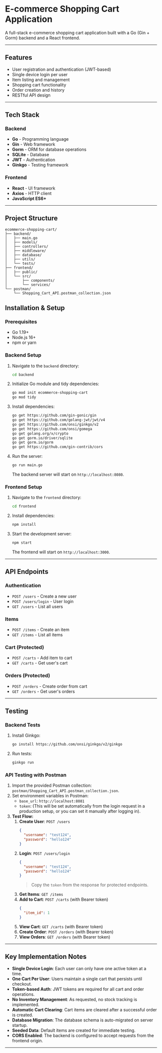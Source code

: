 # E-commerce Shopping Cart Application

A full-stack e-commerce shopping cart application built with a Go (Gin + Gorm) backend and a React frontend.

---

## Features

-   User registration and authentication (JWT-based)
-   Single device login per user
-   Item listing and management
-   Shopping cart functionality
-   Order creation and history
-   RESTful API design

---

## Tech Stack

### Backend
-   **Go** - Programming language
-   **Gin** - Web framework
-   **Gorm** - ORM for database operations
-   **SQLite** - Database
-   **JWT** - Authentication
-   **Ginkgo** - Testing framework

### Frontend
-   **React** - UI framework
-   **Axios** - HTTP client
-   **JavaScript ES6+**

---

## Project Structure
```
ecommerce-shopping-cart/
├── backend/
│   ├── main.go
│   ├── models/
│   ├── controllers/
│   ├── middleware/
│   ├── database/
│   ├── utils/
│   └── tests/
├── frontend/
│   ├── public/
│   └── src/
│       ├── components/
│       └── services/
└── postman/
    └── Shopping_Cart_API.postman_collection.json
```


## Installation & Setup

### Prerequisites
-   Go 1.19+
-   Node.js 16+
-   npm or yarn

### Backend Setup

1.  Navigate to the `backend` directory:
    ```bash
    cd backend
    ```

2.  Initialize Go module and tidy dependencies:
    ```bash
    go mod init ecommerce-shopping-cart
    go mod tidy
    ```

3.  Install dependencies:
    ```bash
    go get https://github.com/gin-gonic/gin
    go get https://github.com/golang-jwt/jwt/v4
    go get https://github.com/onsi/ginkgo/v2
    go get https://github.com/onsi/gomega
    go get golang.org/x/crypto
    go get gorm.io/driver/sqlite
    go get gorm.io/gorm
    go get https://github.com/gin-contrib/cors
    ```

4.  Run the server:
    ```bash
    go run main.go
    ```
    The backend server will start on `http://localhost:8080`.

### Frontend Setup

1.  Navigate to the `frontend` directory:
    ```bash
    cd frontend
    ```

2.  Install dependencies:
    ```bash
    npm install
    ```

3.  Start the development server:
    ```bash
    npm start
    ```
    The frontend will start on `http://localhost:3000`.

---

## API Endpoints

### Authentication
-   `POST /users` - Create a new user
-   `POST /users/login` - User login
-   `GET /users` - List all users

### Items
-   `POST /items` - Create an item
-   `GET /items` - List all items

### Cart (Protected)
-   `POST /carts` - Add item to cart
-   `GET /carts` - Get user's cart

### Orders (Protected)
-   `POST /orders` - Create order from cart
-   `GET /orders` - Get user's orders

---

## Testing

### Backend Tests
1.  Install Ginkgo:
    ```bash
    go install https://github.com/onsi/ginkgo/v2/ginkgo
    ```
2.  Run tests:
    ```bash
    ginkgo run
    ```

### API Testing with Postman
1.  Import the provided Postman collection: `postman/Shopping_Cart_API.postman_collection.json`.
2.  Set environment variables in Postman:
    -   `base_url`: `http://localhost:8081`
    -   `token`: (This will be set automatically from the login request in a production setup, or you can set it manually after logging in).
3.  **Test Flow:**
    1.  **Create User**: `POST /users`
        ```json
        {
          "username": "test124",
          "password": "hello124"
        }
        ```
    2.  **Login**: `POST /users/login`
        ```json
        {
          "username": "test124",
          "password": "hello124"
        }
        ```
        > Copy the `token` from the response for protected endpoints.
    3.  **Get Items**: `GET /items`
    4.  **Add to Cart**: `POST /carts` (with Bearer token)
        ```json
        {
          "item_id": 1
        }
        ```
    5.  **View Cart**: `GET /carts` (with Bearer token)
    6.  **Create Order**: `POST /orders` (with Bearer token)
    7.  **View Orders**: `GET /orders` (with Bearer token)

---

## Key Implementation Notes

-   **Single Device Login**: Each user can only have one active token at a time.
-   **One Cart Per User**: Users maintain a single cart that persists until checkout.
-   **Token-based Auth**: JWT tokens are required for all cart and order operations.
-   **No Inventory Management**: As requested, no stock tracking is implemented.
-   **Automatic Cart Clearing**: Cart items are cleared after a successful order is created.
-   **Database Migration**: The database schema is auto-migrated on server startup.
-   **Seeded Data**: Default items are created for immediate testing.
-   **CORS Enabled**: The backend is configured to accept requests from the frontend origin.

---    
